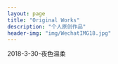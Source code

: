 ```yaml
---
layout: page
title: "Original Works"
description: "个人原创作品"
header-img: "img/WechatIMG18.jpg"
---
```


2018-3-30-夜色温柔



